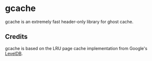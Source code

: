 # gcache

gcache is an extremely fast header-only library for ghost cache.

## Credits

gcache is based on the LRU page cache implementation from Google's [LevelDB](https://github.com/google/leveldb).
